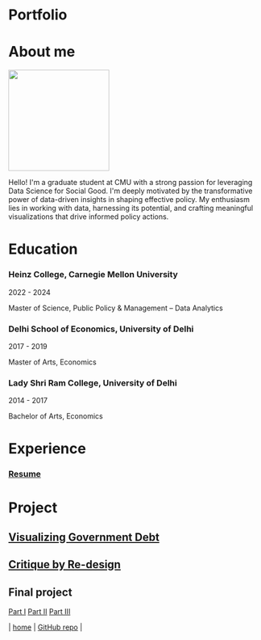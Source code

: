 # Portfolio

# About me
<img src="Pranava_Kadiyala_Photograph.jpeg" width="200"/>

Hello! I'm a graduate student at CMU with a strong passion for leveraging Data Science for Social Good. I'm deeply motivated by the transformative power of data-driven insights in shaping effective policy. My enthusiasm lies in working with data, harnessing its potential, and crafting meaningful visualizations that drive informed policy actions.

# Education

### Heinz College, Carnegie Mellon University
2022 - 2024 

Master of Science, Public Policy & Management – Data Analytics

### Delhi School of Economics, University of Delhi
2017 - 2019

Master of Arts, Economics

### Lady Shri Ram College, University of Delhi
2014 - 2017

Bachelor of Arts, Economics


# Experience



### [Resume](https://drive.google.com/file/d/18Tc-abEqUkGsSX2luWGncxFH-qgp21Xt/view?usp=sharing)

# Project

## [Visualizing Government Debt](visualizing-government-debt)

## [Critique by Re-design](critique-by-design)

## Final project

[Part I](final-project-part-one)
[Part II](final-project-part-two)
[Part III](final-project-part-three)



| [home](https://pranavakadiyala.github.io/Portfolio/) | [GitHub repo](https://github.com/pranavakadiyala/Portfolio) |
